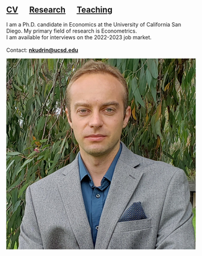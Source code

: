 
<h2> <a href="{{site.url}}/assets/pdfs/resume.pdf"><span style="text-decoration: underline;">CV</span></a><a href="{{site.url}}/research.html"><span style="text-decoration: underline; padding:30px">Research</span></a><a href="{{site.url}}/teaching.html"><span style="text-decoration: underline;">Teaching</span></a></h2>

I am a Ph.D. candidate in Economics at the University of California San Diego. My primary field of research is Econometrics.<br>I am available for interviews on the 2022-2023 job market.<br><br> 
Contact: <b>nkudrin@ucsd.edu</b>
  
<img alt="an image of me" src="assets/images/headshot.jpeg" width="auto" height="auto" max-width="50vh">




